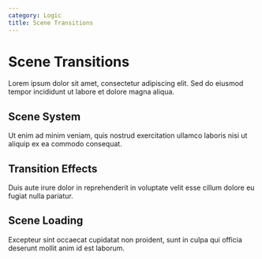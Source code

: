 ```yaml
---
category: Logic
title: Scene Transitions
---
```


# Scene Transitions

Lorem ipsum dolor sit amet, consectetur adipiscing elit. Sed do eiusmod tempor incididunt ut labore et dolore magna aliqua.

## Scene System

Ut enim ad minim veniam, quis nostrud exercitation ullamco laboris nisi ut aliquip ex ea commodo consequat.

## Transition Effects

Duis aute irure dolor in reprehenderit in voluptate velit esse cillum dolore eu fugiat nulla pariatur.

## Scene Loading

Excepteur sint occaecat cupidatat non proident, sunt in culpa qui officia deserunt mollit anim id est laborum.